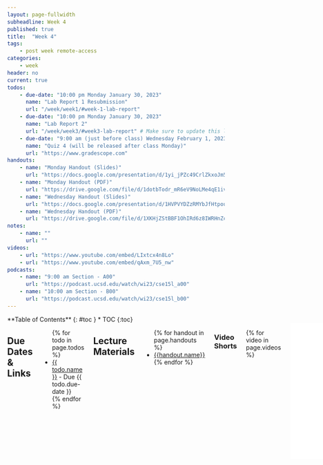 ```yaml
---
layout: page-fullwidth
subheadline: Week 4
published: true
title:  "Week 4"
tags:
    - post week remote-access
categories:
    - week
header: no
current: true
todos:
    - due-date: "10:00 pm Monday January 30, 2023"
      name: "Lab Report 1 Resubmission"
      url: "/week/week1/#week-1-lab-report"
    - due-date: "10:00 pm Monday January 30, 2023"
      name: "Lab Report 2"
      url: "/week/week3/#week3-lab-report" # Make sure to update this link regularly
    - due-date: "9:00 am (just before class) Wednesday February 1, 2023"
      name: "Quiz 4 (will be released after class Monday)"
      url: "https://www.gradescope.com"
handouts:
    - name: "Monday Handout (Slides)"
      url: "https://docs.google.com/presentation/d/1yi_jPZc49CrlZkxoJm5PtOlrTWG3NCWydN89ePmkuBs/edit?usp=sharing"
    - name: "Monday Handout (PDF)"
      url: "https://drive.google.com/file/d/1dotbTodr_mR6eV9NoLMe4qE1ivLfiQ2o/view?usp=sharing"
    - name: "Wednesday Handout (Slides)"
      url: "https://docs.google.com/presentation/d/1HVPVYDZzRMYbJfHtpou55nmW51UCclcfCLwZYPulXc8/edit?usp=sharing"
    - name: "Wednesday Handout (PDF)"
      url: "https://drive.google.com/file/d/1XKHjZStBBF1OhIRd6z8IWRHnZctcb1_I/view?usp=sharing"
notes:
    - name: ""
      url: ""
videos:
    - url: "https://www.youtube.com/embed/LIxtcx4n8Lo"
    - url: "https://www.youtube.com/embed/qAxm_7U5_nw"
podcasts:
    - name: "9:00 am Section - A00"
      url: "https://podcast.ucsd.edu/watch/wi23/cse15l_a00"
    - name: "10:00 am Section - B00"
      url: "https://podcast.ucsd.edu/watch/wi23/cse15l_b00"
---
```


<div class="row">
<div class="medium-4 medium-push-8 columns" markdown="1">
<div class="panel radius fixed-toc"  data-options="sticky_on:large" markdown="1">
**Table of Contents**
{: #toc }
*  TOC
{:toc}
</div>
</div><!-- /.medium-4.columns -->

<div class="medium-8 medium-pull-4 columns" markdown="1">

## Due Dates & Links

<ul>
{% for todo in page.todos %}
<li><a href="{{ todo.url }}">{{ todo.name }}</a> - Due {{ todo.due-date }}</li>
{% endfor %}
</ul>

## Lecture Materials
<ul>
{% for handout in page.handouts %}
<li><a href="{{handout.url}}">{{handout.name}}</a></li>
{% endfor %}
</ul>

### Video Shorts

{% for video in page.videos %}
<iframe width="560" height="315" src="{{video.url}}" title="YouTube video player" frameborder="0" allow="accelerometer; autoplay; clipboard-write; encrypted-media; gyroscope; picture-in-picture; web-share" allowfullscreen></iframe>
{% endfor %}

<!-- ### In-class notes
{% for note in page.notes %}
<a href="{{ note.url }}">{{ note.name }}</a>
<iframe src="{{ note.url }}/preview" width="640" height="480" allow="autoplay"></iframe>
{% endfor %} -->

### Links to Podcast
**Note:** Links will require you to log in as a UCSD student
<ul>
{% for link in page.podcasts %} 
<li><a href="{{link.url}}">{{link.name}}</a></li>
{% endfor %}
</ul>

## Lab Tasks

---

Discuss with your group:
    
![Image](../../images/mouse_escape_vehicle.png)
    
Write down your answers (and why you chose them!) in your group's shared doc.
    

In this lab you'll work with scripts to do several tasks, and explore programs
that do a _recursive traversal_ of directories.

To get started, fork and clone this repository:


[docsearch](https://github.com/ucsd-cse15l-w23/docsearch)

The `written_2/` directory is a sample of writing in English from
[https://anc.org/data/oanc/download/](https://anc.org/data/oanc/download/), a
free and open corpus of English text samples. We'll use it as sample data to
explore how to search through files. We'll do two main tasks:

1. Answer several questions about the dataset by using command-line tools and
bash scripts
2. Write a web server that can respond to queries for files within this
directory

### Answering Questions about Text Files

In this section we'll use a few different command-line tools to build scripts
that can answer interesting questions about these text files – they'd work on
any directories containing plain text files! We'll also generally get practice
with using tools purely from the command-line.

#### Counting Text Files

First question: **How many text files (files ending in .txt) are there?** We'll
walk through this together.

First, let's try the `find` command. `find` will take a directory path as an
argument and list files and directories inside that directory. Try using

```
find written_2/
```

What do you see? (If your local computer is Windows, make sure you have a
`bash` terminal open!)

That's a lot of files, and all that output kind of takes over the terminal!

One really useful thing we can do with _any_ command is use **output
redirection** to put whatever would be printed into a file. Then we can process
that file with other commands. The `>` character does output redirection in
bash. Try:

```
find written_2/ > find-results.txt
```

What do you see? Nothing, right? Do `ls` and you'll see that `find-results.txt`
has been created in the current directory. You can use `cat` on it and see the
long listing of all the files and directories.

Sometimes we want to explore a file at the command line (because we're on the
remote), and we don't want the long output from `cat`. Another command, called
`less`, is really good for this. Try:

```
less find-results.txt
```

This will “take over” your terminal with just the first screenful of lines. You
can press `q` to exit out of `less` and get back to the normal terminal (try it,
then restart `less`). You can scroll up and down using the up and down arrows,
and go down by a screen at a time by using the space bar. `less` is a great way
to quickly check the contents of a file when you don't have a convenient visual
editor (like VScode) to use to explore it.

OK, so we can confirm that this file that we've made `find-results.txt`, has a
bunch of lines and each line is a path. Let's get back to our question:

**How many text files are there?**

There are a few ways we could do this. Since we'd (eventually) like an answer
that works in a script, it would be useful to find a _command_ that does this,
rather than, say, counting them by hand or using the line number in a text
editor. That leads us to introduce one more command, `wc`, which stands for
“word count”. `wc` takes a path and prints out some information about that file.

Try this:

```
wc find-results.txt
```

You'll see output that looks something like this:

```
    236     236   11859 find-results.txt
```

The first is the number of _lines_ in the file. The second is the number of
_words_ (`wc` uses a pretty simple definition of words – strings separated by
whitespace; since the paths don't have spaces, each counts as one word). The
third is the number of _characters_ in the file.

Since there's one line per path, it seems like 236 is our answer. We used a few
commands and concepts to get here:

- `find «directory-path»`, which searches (recursively) in a directory for files
and lists them all
- `less «file-path»`, which helps explore files from the command line
- `wc «file-path»`, which counts words in a file
- `«any-command» > «a-file»`, which isn't a command, but we can put after a
command to _redirect_ its output to a file

**Write down in notes**: Show screenshots of using the above commands to get to
this answer. Are you sure it's the right answer? How do you know? Can you see
anything that might be inconsistent about that answer when you use `less`?

&nbsp;

&nbsp;

&nbsp;

&nbsp;

&nbsp;

&nbsp;

&nbsp;

&nbsp;

&nbsp;

&nbsp;

Turns out this answer (236) is wrong. You might say it's only a _little bit_
wrong, but it's still not right! It's wrong because `find` includes all of the
_directory_ names as well as the file names. (It would also be wrong if there
were non-`.txt` files in the directory structure – are there any?)

There are a lot of ways we can do this—I encourage you to do a web search for
the `-name` and `-type` options for `find`—we will use it as an excuse to
introduce one more really cool command: `grep`.

At its simplest, `grep` takes a string and a file, and prints out all the lines
in that file that match the string. Try:

```
grep ".txt" find-results.txt
```

Then, let's store the results in a file so we can work with them:

```
grep ".txt" find-results.txt > grep-results.txt
```

The, use `wc` to check the line count in this new file (you try that yourself!)

**Write down in notes**: What's the actual count of `.txt` files?

### Putting it Into a Script

That's a lot of exploration at the terminal! It's useful to also consider how to
turn this into a _script_ that prints the answers. Let's see what that might
look like. We can put the commands in a row in a file called `count-txts.sh`:

```
find written_2 > find-results.txt
grep ".txt" find-results.txt > grep-results.txt
wc grep-results.txt
```

Then we can run it with `count-txts.sh`.

```
$ bash count-txts.sh
    224     224   11492 grep-results.txt
```

**Write down in notes**: Show putting this into a script and running it to get
this answer.

Sometimes it's useful to _parameterize_ a script with command line arguments.
Make it so this script takes the name of the directory to traverse as the first
command-line argument, so you use it like this instead:

```
bash count-txts.sh written_2
```

Then, use it to count the number of files in some of the subdirectories like
`non-fiction` and `travel_guides`.

**Write down in notes**: How many files are in those directories?

**Write down in notes**: What happens to the `find-results.txt` and
`grep-results.txt` files when you run the script? What are some consequences of
that for where you should be careful when using output redirection?

#### Counting Sizes of Text Files

Here's another question that would be nice to answer: **How many total words
are in the files in `written_2/travel_guides/berlitz1`?**

For this, it would be nice to be able to use `wc` on all the files in that
directory.  `wc` can take multiple filenames. For example, we could give two
paths, and `wc` will tell us the number of lines, words, and characters in each:

```
$ wc written_2/travel_guides/berlitz1/HandRHawaii.txt written_2/travel_guides/berlitz1/HandRHongKong.txt 
     248    2163   16271 written_2/travel_guides/berlitz1/HandRHawaii.txt
      29     152    1193 written_2/travel_guides/berlitz1/HandRHongKong.txt
     277    2315   17464 total
```

We can use a `*` pattern to make `wc` work on _all_ the files in that directory:

```
$ wc written_2/travel_guides/berlitz1/*.txt
     248    2163   16271 written_2/travel_guides/berlitz1/HandRHawaii.txt
      29     152    1193 written_2/travel_guides/berlitz1/HandRHongKong.txt
      20      86     675 written_2/travel_guides/berlitz1/HandRIbiza.txt
     ... lots of lines! ...
52718  517475 3608713 total
```

Here we have our answer – 517475 words

**Write down in notes** How many total words are in
`written_2/non-fiction/OUP/Abernathy/`? How many total characters?

Another related question we might want to answer is **which file in
`written_2/travel_guides/berlitz1/` has the most lines?** If `wc` reported the
files' counts in order, we could simply read off the first or last one. But we
can see in the output above that there is no particular ordering relative to
line, word, or character counts in the output.

There's another command that's great for many situations like this: `sort`.
That's right – there's a sorting command built-in! `sort` takes a file and
prints out the lines in that file in sorted string order. The way `wc` is
designed, this ends up exactly matching a sort based on line number!

Let's try it:

```
$ wc written_2/travel_guides/berlitz1/*.txt > berlitz1_sizes.txt
$ sort berlitz1_sizes.txt
      20      86     675 written_2/travel_guides/berlitz1/HandRIbiza.txt
      24     121     931 written_2/travel_guides/berlitz1/HandRIstanbul.txt
      ... a bunch of lines ...
    3769   35802  253959 written_2/travel_guides/berlitz1/WhereToFrance.txt
    4166   41363  294602 written_2/travel_guides/berlitz1/WhereToItaly.txt
   52718  517475 3608713 total
```

The last file output has 4166 lines, and it's
`written_2/travel_guides/berlitz1/WhereToItaly.txt`.

**Write down in notes**: What's a fun fact from that article?

**Write down in notes**: Answer the following questions using `grep`, `find`,
*`*` patterns, `>` redirection, `wc`, and `sort`:

- What is the file with the _fewest words_ in `written_2/non-fiction/OUP/Kauffman/`? What are the
first few lines of that file? (Hint: the line count comes first. You can make
`wc` report just the word count with the `-w` option)
- What is the file with the _most characters_ in either `berlitz1` or
`berlitz2` within `written_2/travel_guides`? What are the first few lines of that file? (Hint: try the
`-c` option to `wc`)
- How many lines in `berlitz1` contain the string `"vista"`? What
about in `berlitz2`?
- How many _files_ in `berlitz1` contain the string `"vista"`? What
about in `berlitz2`? (Hint: look up the `-l` option to `grep`)

Copy the commands you used to get these answers along with the answers
themselves! You can make scripts out of them (especially if they needed multiple
commands).

**Discuss**: What other interesting questions can you answer with what you know?

#### Getting AI to Do It

What's a question you want to answer, but aren't sure how to answer about these
files with the commands you have? Maybe someone in your group or your lab tutor
would have good guesses! Or maybe.... ChatGPT would.

Come up with at least one idea that you don't know how to answer with the
commands you've seen so far. Ask [ChatGPT](https://openai.com/blog/chatgpt/) to
help! You (or one of the members of your group) can make a free account by
logging in with Google.

We're not giving any examples here because _we are all new to this technology_.
We want you to experiment and teach each other (and us) what works and what
doesn't for you in using it to explore different command-line options.

The crucial thing here is that you should both **try out** and **attempt to
explain** the results from ChatGPT. As we saw in class, it's completely capable
of lying or giving inconsistent results. So we have to actually run the
commands to check that they're producing something reasonable (and maybe check
by hand that some of the answers are correct!)

You'll probably see new commands (ChatGPT doesn't know which commands we
learned this week), see new options and symbols, and so on. Try asking your
tutor, your group, Google, and ChatGPT for help understanding them. Write down
in your notes the prompts that worked especially well, and what you learned.

**Write down in notes**: At least 4 prompts you gave to ChatGPT where it
suggested command lines to try, with screenshots showing what happened when you
tried out those commands, and explanations of how they work. Don't just
copy-paste the explanation from ChatGPT if it gives one (we've seen those be
wrong in class, too!) – try to verify the explanation.


### A Search Server

The repository also has a file `DocSearchServer.java`, which has a (fixed)
version of `getFiles` from last week's lab, and a server that uses it.

Add `start.sh` and `test.sh` scripts as we did in lecture, and make sure they
start the server and run the tests, respectively.

Start the server and check that the following URL paths have the described
behavior:

- `/` prints `"There are NNNN files to search"` where NNNN is the total number of
files returned by `getFiles`
- `/search?q=search-term` prints `"There were NNNN files found:"` and then a list
of all the paths of files that contain that search term. For example, if the
search term is `base pair` it should print the same paths you found in your
search above.

Add a few tests that give meaningful search results (you can use some of the
ideas from using `grep` above), and take some screenshots of the working server
loaded from a browser.

**Write down in notes**: How long did it take you to make the scripts? Now that
you've made them how long does it take you to run the tests and start the
server? Was that an overall savings on your time? What if we run the tests and
server 100 more times this quarter, will it be worth it?

**Push to Github**: The scripts you added to your fork

**Experiment**: Add a new text file somewhere in `written_2` with the contents
of your choice. Then, get the code and data onto `ieng6` if you haven't already
(you could push and then `git clone` on the server). Start the server and have
our partner do a search that finds the file you added. Then do the same with
their server (they add a new file that you find). Where are those files stored?
What does that say about how the filesystem and paths work for searching for
these files?


